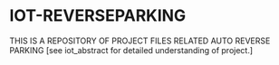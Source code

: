 # IOT-REVERSEPARKING
THIS IS A REPOSITORY OF PROJECT FILES RELATED AUTO REVERSE PARKING
[see iot_abstract for detailed understanding of project.]
